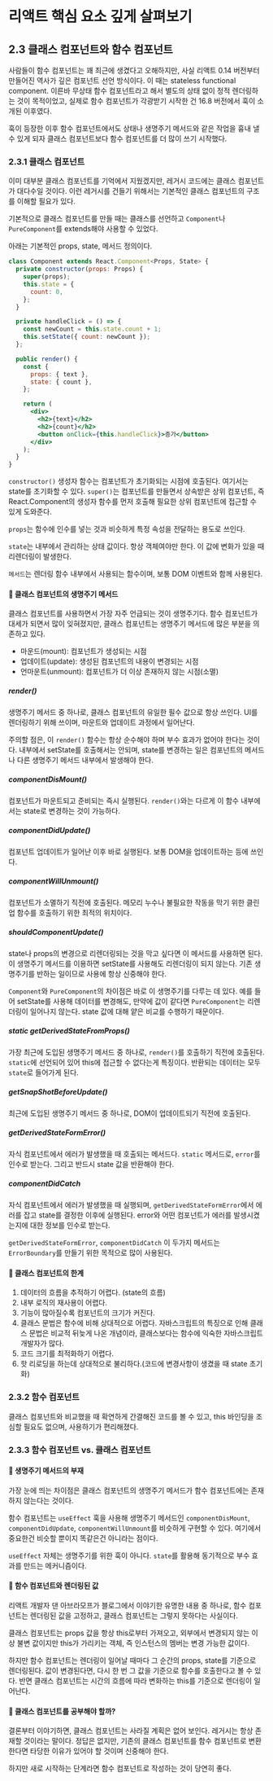# 리액트 핵심 요소 깊게 살펴보기

## 2.3 클래스 컴포넌트와 함수 컴포넌트

사람들이 함수 컴포넌트는 꽤 최근에 생겼다고 오해하지만, 사실 리액트 0.14 버전부터 만들어진 역사가 깊은 컴포넌트 선언 방식이다. 이 때는 stateless functional component. 이른바 무상태 함수 컴포넌트라고 해서 별도의 상태 없이 정적 렌더링하는 것이 목적이었고, 실제로 함수 컴포넌트가 각광받기 시작한 건 16.8 버전에서 훅이 소개된 이후였다.

훅이 등장한 이후 함수 컴포넌트에서도 상태나 생명주기 메서드와 같은 작업을 흉내 낼 수 있게 되자 클래스 컴포넌트보다 함수 컴포넌트를 더 많이 쓰기 시작했다.

### 2.3.1 클래스 컴포넌트

이미 대부분 클래스 컴포넌트를 기억에서 지웠겠지만, 레거시 코드에는 클래스 컴포넌트가 대다수일 것이다. 이런 레거시를 건들기 위해서는 기본적인 클래스 컴포넌트의 구조를 이해할 필요가 있다.

기본적으로 클래스 컴포넌트를 만들 때는 클래스를 선언하고 `Component`나 `PureComponent`를 extends해야 사용할 수 있었다.

아래는 기본적인 props, state, 메서드 정의이다.

```jsx
class Component extends React.Component<Props, State> {
  private constructor(props: Props) {
    super(props);
    this.state = {
      count: 0,
    };
  }

  private handleClick = () => {
    const newCount = this.state.count + 1;
    this.setState({ count: newCount });
  };

  public render() {
    const {
      props: { text },
      state: { count },
    };

    return (
      <div>
        <h2>{text}</h2>
        <h2>{count}</h2>
        <button onClick={this.handleClick}>증가</button>
      </div>
    );
  }
}
```

`constructor()` 생성자 함수는 컴포넌트가 초기화되는 시점에 호출된다. 여기서는 state를 초기화할 수 있다. `super()`는 컴포넌트를 만들면서 상속받은 상위 컴포넌트, 즉 React.Component의 생성자 함수를 먼저 호출해 필요한 상위 컴포넌트에 접근할 수 있게 도와준다.

`props`는 함수에 인수를 넣는 것과 비슷하게 특정 속성을 전달하는 용도로 쓰인다.

`state`는 내부에서 관리하는 상태 값이다. 항상 객체여야만 한다. 이 값에 변화가 있을 때 리렌더링이 발생한다.

`메서드`는 렌더링 함수 내부에서 사용되는 함수이며, 보통 DOM 이벤트와 함께 사용된다.

#### 📌 클래스 컴포넌트의 생명주기 메서드

클래스 컴포넌트를 사용하면서 가장 자주 언급되는 것이 생명주기다. 함수 컴포넌트가 대세가 되면서 많이 잊혀졌지만, 클래스 컴포넌트는 생명주기 메서드에 많은 부분을 의존하고 있다.

- 마운드(mount): 컴포넌트가 생성되는 시점
- 업데이트(update): 생성된 컴포넌트의 내용이 변경되는 시점
- 언마운트(unmount): 컴포넌트가 더 이상 존재하지 않는 시점(소멸)

##### render()

생명주기 메서드 중 하나로, 클래스 컴포넌트의 유일한 필수 값으로 항상 쓰인다. UI를 렌더링하기 위해 쓰이며, 마운트와 업데이트 과정에서 일어난다.

주의할 점은, 이 `render()` 함수는 항상 순수해야 하며 부수 효과가 없어야 한다는 것이다. 내부에서 setState를 호출해서는 안되며, state를 변경하는 일은 컴포넌트의 메서드나 다른 생명주기 메서드 내부에서 발생해야 한다.

##### componentDisMount()

컴포넌트가 마운트되고 준비되는 즉시 실행된다. `render()`와는 다르게 이 함수 내부에서는 state로 변경하는 것이 가능하다.

##### componentDidUpdate()

컴포넌트 업데이트가 일어난 이후 바로 실행된다. 보통 DOM을 업데이트하는 등에 쓰인다.

##### componentWillUnmount()

컴포넌트가 소멸하기 직전에 호출된다. 메모리 누수나 불필요한 작동을 막기 위한 클린업 함수를 호출하기 위한 최적의 위치이다.

##### shouldComponentUpdate()

state나 props의 변경으로 리렌더링되는 것을 막고 싶다면 이 메서드를 사용하면 된다. 이 생명주기 메서드를 이용하면 setState를 사용해도 리렌더링이 되지 않는다. 기존 생명주기를 반하는 일이므로 사용에 항상 신중해야 한다.

`Component`와 `PureComponent`의 차이점은 바로 이 생명주기를 다루는 데 있다. 예를 들어 setState를 사용해 데이터를 변경해도, 만약에 값이 같다면 `PureComponent`는 리렌더링이 일어나지 않는다. state 값에 대해 얕은 비교를 수행하기 때문이다.

##### static getDerivedStateFromProps()

가장 최근에 도입된 생명주기 메서드 중 하나로, `render()`를 호출하기 직전에 호출된다. `static`에 선언되어 있어 this에 접근할 수 없다는게 특징이다. 반환되는 데이터는 모두 `state`로 들어가게 된다.

##### getSnapShotBeforeUpdate()

최근에 도입된 생명주기 메서드 중 하나로, DOM이 업데이트되기 직전에 호출된다.

##### getDerivedStateFormError()

자식 컴포넌트에서 에러가 발생했을 때 호출되는 메서드다. `static` 메서드로, `error`를 인수로 받는다. 그리고 반드시 state 값을 반환해야 한다.

##### componentDidCatch

자식 컴포넌트에서 에러가 발생했을 때 실행되며, `getDerivedStateFormError`에서 에러를 잡고 state를 결정한 이후에 실행된다. error와 어떤 컴포넌트가 에러를 발생시켰는지에 대한 정보를 인수로 받는다.

`getDerivedStateFormError`, `componentDidCatch` 이 두가지 메서드는 `ErrorBoundary`를 만들기 위한 목적으로 많이 사용된다.

#### 📌 클래스 컴포넌트의 한계

1. 데이터의 흐름을 추적하기 어렵다. (state의 흐름)
2. 내부 로직의 재사용이 어렵다.
3. 기능이 많아질수록 컴포넌트의 크기가 커진다.
4. 클래스 문법은 함수에 비해 상대적으로 어렵다. 자바스크립트의 특징으로 인해 클래스 문법은 비교적 뒤늦게 나온 개념이라, 클래스보다는 함수에 익숙한 자바스크립트 개발자가 많다.
5. 코드 크기를 최적화하기 어렵다.
6. 핫 리로딩을 하는데 상대적으로 불리하다.(코드에 변경사항이 생겼을 때 state 초기화)

### 2.3.2 함수 컴포넌트

클래스 컴포넌트와 비교했을 때 확연하게 간결해진 코드를 볼 수 있고, this 바인딩을 조심할 필요도 없으며, 사용하기가 편리해졌다.

### 2.3.3 함수 컴포넌트 vs. 클래스 컴포넌트

#### 📌 생명주기 메서드의 부재

가장 눈에 띄는 차이점은 클래스 컴포넌트의 생명주기 메서드가 함수 컴포넌트에는 존재하지 않는다는 것이다.

함수 컴포넌트는 `useEffect` 훅을 사용해 생명주기 메서드인 `componentDisMount`, `componentDidUpdate`, `componentWillUnmount`를 비슷하게 구현할 수 있다. 여기에서 중요한건 비슷할 뿐이지 똑같은건 아니라는 점이다.

`useEffect` 자체는 생명주기를 위한 훅이 아니다. `state`를 활용해 동기적으로 부수 효과를 만드는 메커니즘이다.

#### 📌 함수 컴포넌트와 렌더링된 값

리액트 개발자 댄 아브라모프가 블로그에서 이야기한 유명한 내용 중 하나로, 함수 컴포넌트는 렌더링된 값을 고정하고, 클래스 컴포넌트는 그렇지 못하다는 사실이다.

클래스 컴포넌트는 props 값을 항상 this로부터 가져오고, 외부에서 변경되지 않는 이상 불변 값이지만 this가 가리키는 객체, 즉 인스턴스의 멤버는 변경 가능한 값이다.

하지만 함수 컴포넌트는 렌더링이 일어날 때마다 그 순간의 props, state를 기준으로 렌더링된다. 값이 변경된다면, 다시 한 번 그 값을 기준으로 함수를 호출한다고 볼 수 있다.
반면 클래스 컴포넌트는 시간의 흐름에 따라 변화하는 this를 기준으로 렌더링이 일어난다.

#### 📌 클래스 컴포넌트를 공부해야 할까?

결론부터 이야기하면, 클래스 컴포넌트는 사라질 계획은 없어 보인다. 레거시는 항상 존재할 것이라는 말이다. 정답은 없지만, 기존의 클래스 컴포넌트를 함수 컴포넌트로 변환 한다면 타당한 이유가 있어야 할 것이며 신중해야 한다.

하지만 새로 시작하는 단계라면 함수 컴포넌트로 작성하는 것이 당연히 좋다.
